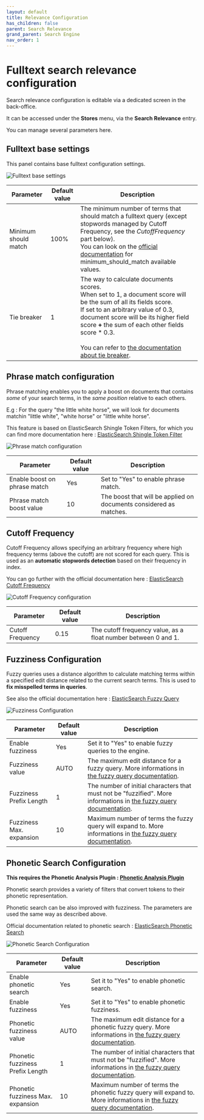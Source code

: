 ```yaml
---
layout: default
title: Relevance Configuration
has_children: false
parent: Search Relevance
grand_parent: Search Engine
nav_order: 1
---
```


# Fulltext search relevance configuration

Search relevance configuration is editable via a dedicated screen in the back-office.

It can be accessed under the **Stores** menu, via the **Search Relevance** entry.

You can manage several parameters here.

## Fulltext base settings

This panel contains base fulltext configuration settings.

![Fulltext base settings](static/fulltext-base-settings.png)

Parameter                    | Default value  | Description
-----------------------------|----------------|------------
Minimum should match         |           100% | The minimum number of terms that should match a fulltext query (except stopwords managed by Cutoff Frequency, see the *CutoffFrequency* part below).<br/> You can look on the [official documentation](https://www.elastic.co/guide/en/elasticsearch/reference/current/query-dsl-minimum-should-match.html) for minimum_should_match available values.
Tie breaker                  |              1 | The way to calculate documents scores. <br/> When set to 1, a document score will be the sum of all its fields score.<br/> If set to an arbitrary value of 0.3, document score will be its higher field score **+** the sum of each other fields score * 0.3. <br/><br/> You can refer to [the documentation about tie breaker](https://www.elastic.co/guide/en/elasticsearch/reference/2.2/query-dsl-multi-match-query.html#_literal_tie_breaker_literal).

## Phrase match configuration

Phrase matching enables you to apply a boost on documents that contains *some* of your search terms, in the *same position* relative to each others.

E.g : For the query "the little white horse", we will look for documents matchin "little white", "white horse" or "little white horse".

This feature is based on ElasticSearch Shingle Token Filters, for which you can find more documentation here : [ElasticSearch Shingle Token Filter](https://www.elastic.co/guide/en/elasticsearch/reference/current/analysis-shingle-tokenfilter.html)

![Phrase match configuration](static/phrasematch-config.png)

Parameter                    | Default value  | Description
-----------------------------|----------------|------------
Enable boost on phrase match |            Yes | Set to "Yes" to enable phrase match.
Phrase match boost value     |             10 | The boost that will be applied on documents considered as matches.

## Cutoff Frequency

Cutoff Frequency allows specifying an arbitrary frequency where high frequency terms (above the cutoff) are not scored for each query.
This is used as an **automatic stopwords detection** based on their frequency in index.

You can go further with the official documentation here : [ElasticSearch Cutoff Frequency](https://www.elastic.co/guide/en/elasticsearch/reference/current/query-dsl-match-query.html#query-dsl-match-query-cutoff)

![Cutoff Frequency configuration](static/cutoff-frequency-config.png)

Parameter                    | Default value  | Description
-----------------------------|----------------|------------
Cutoff Frequency             |           0.15 | The cutoff frequency value, as a float number between 0 and 1.

## Fuzziness Configuration

Fuzzy queries uses a distance algorithm to calculate matching terms within a specified edit distance related to the current search terms.
This is used to **fix misspelled terms in queries**.

See also the official documentation here : [ElasticSearch Fuzzy Query](https://www.elastic.co/guide/en/elasticsearch/reference/current/query-dsl-fuzzy-query.html#query-dsl-fuzzy-query)

![Fuzziness Configuration](static/fuzziness-config.png)

Parameter                    | Default value  | Description
-----------------------------|----------------|------------
Enable fuzziness             |           Yes  | Set it to "Yes" to enable fuzzy queries to the engine.
Fuzziness value              |           AUTO | The maximum edit distance for a fuzzy query. More informations in [the fuzzy query documentation](https://www.elastic.co/guide/en/elasticsearch/reference/current/query-dsl-fuzzy-query.html#_parameters_7).
Fuzziness Prefix Length      |              1 | The number of initial characters that must not be "fuzzified". More informations in [the fuzzy query documentation](https://www.elastic.co/guide/en/elasticsearch/reference/current/query-dsl-fuzzy-query.html#_parameters_7).
Fuzziness Max. expansion     |             10 | Maximum number of terms the fuzzy query will expand to. More informations in [the fuzzy query documentation](https://www.elastic.co/guide/en/elasticsearch/reference/current/query-dsl-fuzzy-query.html#_parameters_7).

## Phonetic Search Configuration

**This requires the Phonetic Analysis Plugin : [Phonetic Analysis Plugin](https://github.com/elastic/elasticsearch/tree/master/plugins/analysis-phonetic)**

Phonetic search provides a variety of filters that convert tokens to their phonetic representation.

Phonetic search can be also improved with fuzziness. The parameters are used the same way as described above.

Official documentation related to phonetic search : [ElasticSearch Phonetic Search](https://www.elastic.co/guide/en/elasticsearch/plugins/master/analysis-phonetic.html)

![Phonetic Search Configuration](static/phoneticsearch-config.png)

Parameter                             | Default value  | Description
--------------------------------------|----------------|------------
Enable phonetic search                |           Yes  | Set it to "Yes" to enable phonetic search.
Enable fuzziness                      |           Yes  | Set it to "Yes" to enable phonetic fuzziness.
Phonetic fuzziness value              |           AUTO | The maximum edit distance for a phonetic fuzzy query. More informations in [the fuzzy query documentation](https://www.elastic.co/guide/en/elasticsearch/reference/current/query-dsl-fuzzy-query.html#_parameters_7).
Phonetic fuzziness Prefix Length      |              1 | The number of initial characters that must not be "fuzzified". More informations in [the fuzzy query documentation](https://www.elastic.co/guide/en/elasticsearch/reference/current/query-dsl-fuzzy-query.html#_parameters_7).
Phonetic fuzziness Max. expansion     |             10 | Maximum number of terms the phonetic fuzzy query will expand to. More informations in [the fuzzy query documentation](https://www.elastic.co/guide/en/elasticsearch/reference/current/query-dsl-fuzzy-query.html#_parameters_7).

